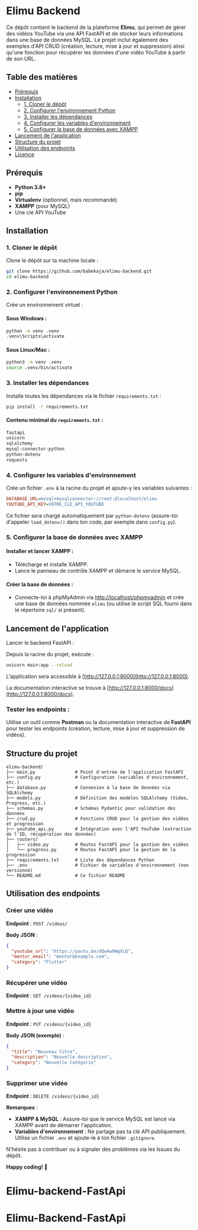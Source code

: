 # Elimu Backend

Ce dépôt contient le backend de la plateforme **Elimu**, qui permet de gérer des vidéos YouTube via une API FastAPI et de stocker leurs informations dans une base de données MySQL. Le projet inclut également des exemples d'API CRUD (création, lecture, mise à jour et suppression) ainsi qu'une fonction pour récupérer les données d'une vidéo YouTube à partir de son URL.

## Table des matières

- [Prérequis](#prérequis)
- [Installation](#installation)
  - [1. Cloner le dépôt](#1-cloner-le-dépôt)
  - [2. Configurer l'environnement Python](#2-configurer-lenvironnement-python)
  - [3. Installer les dépendances](#3-installer-les-dépendances)
  - [4. Configurer les variables d'environnement](#4-configurer-les-variables-denvironnement)
  - [5. Configurer la base de données avec XAMPP](#5-configurer-la-base-de-données-avec-xampp)
- [Lancement de l'application](#lancement-de-lapplication)
- [Structure du projet](#structure-du-projet)
- [Utilisation des endpoints](#utilisation-des-endpoints)
- [Licence](#licence)

## Prérequis

- **Python 3.8+**
- **pip**
- **Virtualenv** (optionnel, mais recommandé)
- **XAMPP** (pour MySQL)
- Une clé API YouTube

## Installation

### 1. Cloner le dépôt

Clone le dépôt sur ta machine locale :

```bash
git clone https://github.com/babekaja/elimu-backend.git
cd elimu-backend
```

### 2. Configurer l'environnement Python

Crée un environnement virtuel :

#### Sous Windows :

```bash
python -m venv .venv
.venv\Scripts\activate
```

#### Sous Linux/Mac :

```bash
python3 -m venv .venv
source .venv/bin/activate
```

### 3. Installer les dépendances

Installe toutes les dépendances via le fichier `requirements.txt` :

```bash
pip install -r requirements.txt
```

#### Contenu minimal du `requirements.txt` :

```txt
fastapi
uvicorn
sqlalchemy
mysql-connector-python
python-dotenv
requests
```

### 4. Configurer les variables d'environnement

Crée un fichier `.env` à la racine du projet et ajoute-y les variables suivantes :

```ini
DATABASE_URL=mysql+mysqlconnector://root:@localhost/elimu
YOUTUBE_API_KEY=VOTRE_CLE_API_YOUTUBE
```

Ce fichier sera chargé automatiquement par `python-dotenv` (assure-toi d'appeler `load_dotenv()` dans ton code, par exemple dans `config.py`).

### 5. Configurer la base de données avec XAMPP

#### Installer et lancer XAMPP :

- Télécharge et installe XAMPP.
- Lance le panneau de contrôle XAMPP et démarre le service MySQL.

#### Créer la base de données :

- Connecte-toi à phpMyAdmin via [http://localhost/phpmyadmin](http://localhost/phpmyadmin) et crée une base de données nommée `elimu` (ou utilise le script SQL fourni dans le répertoire `sql/` si présent).

## Lancement de l'application

Lancer le backend FastAPI :

Depuis la racine du projet, exécute :

```bash
uvicorn main:app --reload
```

L'application sera accessible à [http://127.0.0.1:8000](http://127.0.0.1:8000).

La documentation interactive se trouve à [http://127.0.0.1:8000/docs](http://127.0.0.1:8000/docs).

### Tester les endpoints :

Utilise un outil comme **Postman** ou la documentation interactive de **FastAPI** pour tester les endpoints (création, lecture, mise à jour et suppression de vidéos).

## Structure du projet

```
elimu-backend/
├── main.py               # Point d'entrée de l'application FastAPI
├── config.py             # Configuration (variables d'environnement, etc.)
├── database.py           # Connexion à la base de données via SQLAlchemy
├── models.py             # Définition des modèles SQLAlchemy (Video, Progress, etc.)
├── schemas.py            # Schémas Pydantic pour validation des données
├── crud.py               # Fonctions CRUD pour la gestion des vidéos et progression
├── youtube_api.py        # Intégration avec l'API YouTube (extraction de l'ID, récupération des données)
├── routers/
│   ├── video.py          # Routes FastAPI pour la gestion des vidéos
│   └── progress.py       # Routes FastAPI pour la gestion de la progression
├── requirements.txt      # Liste des dépendances Python
├── .env                  # Fichier de variables d'environnement (non versionné)
└── README.md             # Ce fichier README
```

## Utilisation des endpoints

### Créer une vidéo

**Endpoint** : `POST /videos/`

**Body JSON** :

```json
{
  "youtube_url": "https://youtu.be/dQw4w9WgXcQ",
  "mentor_email": "mentor@example.com",
  "category": "Flutter"
}
```

### Récupérer une vidéo

**Endpoint** : `GET /videos/{video_id}`

### Mettre à jour une vidéo

**Endpoint** : `PUT /videos/{video_id}`

**Body JSON (exemple)** :

```json
{
  "title": "Nouveau titre",
  "description": "Nouvelle description",
  "category": "Nouvelle Catégorie"
}
```

### Supprimer une vidéo

**Endpoint** : `DELETE /videos/{video_id}`



**Remarques** :

- **XAMPP & MySQL** : Assure-toi que le service MySQL est lancé via XAMPP avant de démarrer l'application.
- **Variables d'environnement** : Ne partage pas ta clé API publiquement. Utilise un fichier `.env` et ajoute-le à ton fichier `.gitignore`.

N'hésite pas à contribuer ou à signaler des problèmes via les Issues du dépôt.

**Happy coding! 🚀**

# Elimu-backend-FastApi
# Elimu-Backend-FastApi
